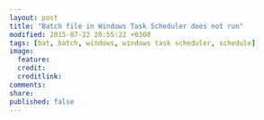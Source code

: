 ```yaml
---
layout: post
title: "Batch file in Windows Task Scheduler does not run"
modified: 2015-07-22 20:55:22 +0300
tags: [bat, batch, windows, windows task scheduler, schedule]
image:
  feature: 
  credit: 
  creditlink: 
comments: 
share:
published: false 
---
```

